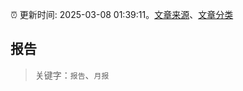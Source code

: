 :alarm_clock: 更新时间: 2025-03-08 01:39:11。[文章来源](/README.md)、[文章分类](/TAGS.md)

## 报告


> 关键字：`报告`、`月报`



